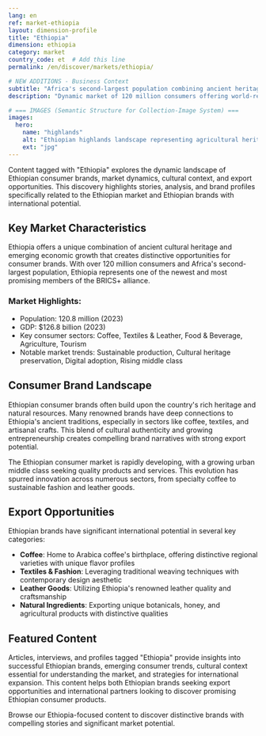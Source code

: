 ```yaml
---
lang: en
ref: market-ethiopia
layout: dimension-profile
title: "Ethiopia"
dimension: ethiopia
category: market
country_code: et  # Add this line
permalink: /en/discover/markets/ethiopia/

# NEW ADDITIONS - Business Context
subtitle: "Africa's second-largest population combining ancient heritage with emerging economic growth and distinctive agricultural excellence"
description: "Dynamic market of 120 million consumers offering world-renowned coffee heritage, traditional crafts, and sustainable production leadership."

# === IMAGES (Semantic Structure for Collection-Image System) ===
images:
  hero:
    name: "highlands"
    alt: "Ethiopian highlands landscape representing agricultural heritage and coffee culture"
    ext: "jpg"
---
```


Content tagged with "Ethiopia" explores the dynamic landscape of Ethiopian consumer brands, market dynamics, cultural context, and export opportunities. This discovery highlights stories, analysis, and brand profiles specifically related to the Ethiopian market and Ethiopian brands with international potential.

## Key Market Characteristics

Ethiopia offers a unique combination of ancient cultural heritage and emerging economic growth that creates distinctive opportunities for consumer brands. With over 120 million consumers and Africa's second-largest population, Ethiopia represents one of the newest and most promising members of the BRICS+ alliance.

### Market Highlights:
- Population: 120.8 million (2023)
- GDP: $126.8 billion (2023)
- Key consumer sectors: Coffee, Textiles & Leather, Food & Beverage, Agriculture, Tourism
- Notable market trends: Sustainable production, Cultural heritage preservation, Digital adoption, Rising middle class

## Consumer Brand Landscape

Ethiopian consumer brands often build upon the country's rich heritage and natural resources. Many renowned brands have deep connections to Ethiopia's ancient traditions, especially in sectors like coffee, textiles, and artisanal crafts. This blend of cultural authenticity and growing entrepreneurship creates compelling brand narratives with strong export potential.

The Ethiopian consumer market is rapidly developing, with a growing urban middle class seeking quality products and services. This evolution has spurred innovation across numerous sectors, from specialty coffee to sustainable fashion and leather goods.

## Export Opportunities

Ethiopian brands have significant international potential in several key categories:

- **Coffee**: Home to Arabica coffee's birthplace, offering distinctive regional varieties with unique flavor profiles
- **Textiles & Fashion**: Leveraging traditional weaving techniques with contemporary design aesthetic
- **Leather Goods**: Utilizing Ethiopia's renowned leather quality and craftsmanship
- **Natural Ingredients**: Exporting unique botanicals, honey, and agricultural products with distinctive qualities

## Featured Content

Articles, interviews, and profiles tagged "Ethiopia" provide insights into successful Ethiopian brands, emerging consumer trends, cultural context essential for understanding the market, and strategies for international expansion. This content helps both Ethiopian brands seeking export opportunities and international partners looking to discover promising Ethiopian consumer products.

Browse our Ethiopia-focused content to discover distinctive brands with compelling stories and significant market potential.